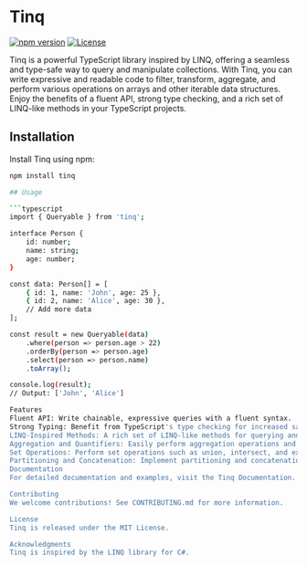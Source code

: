 # Tinq

[![npm version](https://badge.fury.io/js/tinq.svg)](https://www.npmjs.com/package/tinq)
[![License](https://img.shields.io/badge/license-MIT-blue.svg)](https://opensource.org/licenses/MIT)

Tinq is a powerful TypeScript library inspired by LINQ, offering a seamless and type-safe way to query and manipulate collections. With Tinq, you can write expressive and readable code to filter, transform, aggregate, and perform various operations on arrays and other iterable data structures. Enjoy the benefits of a fluent API, strong type checking, and a rich set of LINQ-like methods in your TypeScript projects.

## Installation

Install Tinq using npm:

```bash
npm install tinq

## Usage

```typescript
import { Queryable } from 'tinq';

interface Person {
    id: number;
    name: string;
    age: number;
}

const data: Person[] = [
    { id: 1, name: 'John', age: 25 },
    { id: 2, name: 'Alice', age: 30 },
    // Add more data
];

const result = new Queryable(data)
    .where(person => person.age > 22)
    .orderBy(person => person.age)
    .select(person => person.name)
    .toArray();

console.log(result);
// Output: ['John', 'Alice']

Features
Fluent API: Write chainable, expressive queries with a fluent syntax.
Strong Typing: Benefit from TypeScript's type checking for increased safety.
LINQ-Inspired Methods: A rich set of LINQ-like methods for querying and manipulating collections.
Aggregation and Quantifiers: Easily perform aggregation operations and check quantifiers.
Set Operations: Perform set operations such as union, intersect, and except.
Partitioning and Concatenation: Implement partitioning and concatenation methods.
Documentation
For detailed documentation and examples, visit the Tinq Documentation.

Contributing
We welcome contributions! See CONTRIBUTING.md for more information.

License
Tinq is released under the MIT License.

Acknowledgments
Tinq is inspired by the LINQ library for C#.